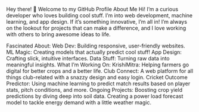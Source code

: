 Hey there! 👋 Welcome to my GitHub Profile
About Me
Hi! I’m a curious developer who loves building cool stuff. I’m into web development, machine learning, and app design. If it’s something innovative, I’m all in! I’m always on the lookout for projects that can make a difference, and I love working with others to bring awesome ideas to life.

Fascinated About:
Web Dev: Building responsive, user-friendly websites.
ML Magic: Creating models that actually predict cool stuff!
App Design: Crafting slick, intuitive interfaces.
Data Stuff: Turning raw data into meaningful insights.
What I’m Working On:
KrishiMitra: Helping farmers go digital for better crops and a better life.
Club Connect: A web platform for all things club-related with a snazzy design and easy login.
Cricket Outcome Predictor: Using machine learning to predict match results based on player stats, pitch conditions, and more.
Ongoing Projects:
Boosting crop yield predictions by diving deep into soil data.
Creating a power load forecast model to tackle energy demand with a little weather magic.
